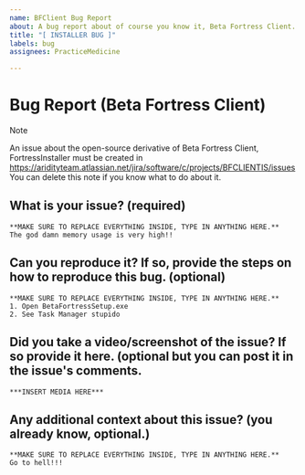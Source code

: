 ```yaml
---
name: BFClient Bug Report
about: A bug report about of course you know it, Beta Fortress Client.
title: "[ INSTALLER BUG ]"
labels: bug
assignees: PracticeMedicine

---
```


# Bug Report (Beta Fortress Client)
> [!NOTE]
> An issue about the open-source derivative of Beta Fortress Client, FortressInstaller must be created in https://aridityteam.atlassian.net/jira/software/c/projects/BFCLIENTIS/issues \
> You can delete this note if you know what to do about it.

## What is your issue? (required)
```
**MAKE SURE TO REPLACE EVERYTHING INSIDE, TYPE IN ANYTHING HERE.**
The god damn memory usage is very high!!
```
## Can you reproduce it? If so, provide the steps on how to reproduce this bug. (optional)
```
**MAKE SURE TO REPLACE EVERYTHING INSIDE, TYPE IN ANYTHING HERE.**
1. Open BetaFortressSetup.exe
2. See Task Manager stupido
```
## Did you take a video/screenshot of the issue? If so provide it here. (optional but you can post it in the issue's comments.
```
***INSERT MEDIA HERE***
```

## Any additional context about this issue? (you already know, optional.)
```
**MAKE SURE TO REPLACE EVERYTHING INSIDE, TYPE IN ANYTHING HERE.**
Go to hell!!!
```
